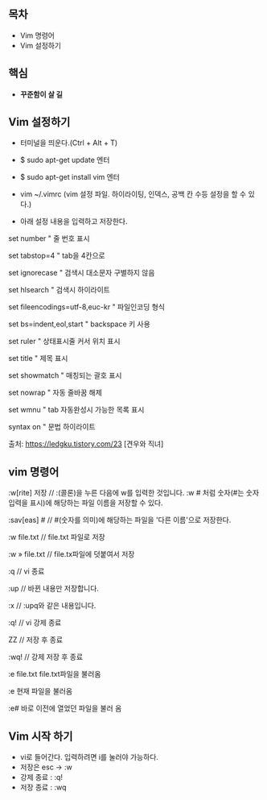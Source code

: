 ## 목차
- Vim 명령어
- Vim 설정하기 

## 핵심
- **꾸준함이 살 길**

## Vim 설정하기 
- 터미널을 띄운다.(Ctrl + Alt + T)

- $ sudo apt-get update 엔터

- $ sudo apt-get install vim 엔터

- vim ~/.vimrc (vim 설정 파일. 하이라이팅, 인덱스, 공백 칸 수등 설정을 할 수 있다.)

- 아래 설정 내용을 입력하고 저장한다.

set number            " 줄 번호 표시

set tabstop=4         " tab을 4칸으로

set ignorecase      " 검색시 대소문자 구별하지 않음

set hlsearch         " 검색시 하이라이트

set fileencodings=utf-8,euc-kr    " 파일인코딩 형식

set bs=indent,eol,start    " backspace 키 사용

set ruler              " 상태표시줄 커서 위치 표시

set title               " 제목 표시

set showmatch    " 매칭되는 괄호 표시

set nowrap         " 자동 줄바꿈 해제

set wmnu           " tab 자동완성시 가능한 목록 표시

syntax on        " 문법 하이라이트

출처: https://ledgku.tistory.com/23 [견우와 직녀]




## vim 명령어 
:w[rite] 저장   // :(콜론)을 누른 다음에 w를 입력한 것입니다. :w # 처럼 숫자(#는 숫자입력을 표시)에 해당하는 파일 이름을 저장할 수 있다. 

:sav[eas] #  // #(숫자를 의미)에 해당하는 파일을 '다른 이름'으로 저장한다.  

:w file.txt   // file.txt 파일로 저장

:w » file.txt   // file.tx파일에 덧붙여서 저장

:q  // vi 종료

:up  // 바뀐 내용만 저장합니다.

:x  // :upq와 같은 내용입니다.

:q! // vi 강제 종료

ZZ // 저장 후 종료

:wq! // 강제 저장 후 종료

:e file.txt file.txt파일을 불러옴

:e 현재 파일을 불러옴

:e# 바로 이전에 열었던 파일을 불러 옴

## Vim 시작 하기
- vi로 들어간다. 입력하려면 i를 눌러야 가능하다.
- 저장은 esc -> :w <file name>
- 강제 종료 : :q!
- 저장 종료 : :wq

